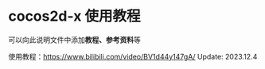 cocos2d-x 使用教程
==================
可以向此说明文件中添加**教程、参考资料**等

使用教程：https://www.bilibili.com/video/BV1d44y147gA/
Update: 2023.12.4
